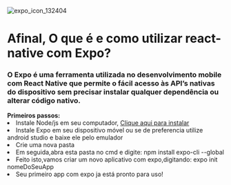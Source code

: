 
![expo_icon_132404](https://user-images.githubusercontent.com/64173041/82395156-49bddf80-9a21-11ea-9bc7-14ae2f4a40b2.png)
<h1>Afinal, O que é e como utilizar react-native com Expo?</h1>
<h3> O Expo é uma ferramenta utilizada no desenvolvimento mobile com React Native que permite o fácil acesso às API’s nativas do dispositivo sem precisar instalar qualquer dependência ou alterar código nativo.</h3>

<td><b>Primeiros passos:</b></td>
<li>Instale Node/js em seu computador, <a href="https://nodejs.org/en/">Clique aqui para instalar</a></li>
<li>Instale Expo em seu dispositivo móvel ou se de preferencia utilize android studio e baixe ele pelo emulador</li>
<li>Crie uma nova pasta </li>
<li> Em seguida,abra esta pasta no cmd e digite: npm install expo-cli --global</li>
<li> Feito isto,vamos criar um novo aplicativo com expo,digitando: expo init nomeDoSeuApp</li>
<li>Seu primeiro app com expo ja está pronto para uso!</li>


